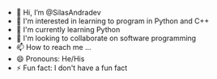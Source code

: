 - 👋 Hi, I’m @SilasAndradev
- 👀 I'm interested in learning to program in Python and C++
- 🌱 I'm currently learning Python
- 💞️ I'm looking to collaborate on software programming
- 📫 How to reach me ...
- 😄 Pronouns: He/His
- ⚡ Fun fact: I don't have a fun fact

<!---
SilasAndradev/SilasAndradev is a ✨ special ✨ repository because its `README.md` (this file) appears on your GitHub profile.
You can click the Preview link to take a look at your changes.
--->
